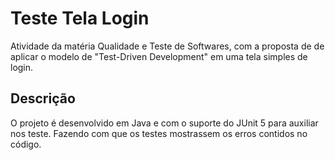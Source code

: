 # Teste Tela Login
Atividade da matéria Qualidade e Teste de Softwares, com a proposta de de aplicar o modelo de "Test-Driven Development" em uma tela simples de login.

## Descrição
O projeto é desenvolvido em Java e com o suporte do JUnit 5 para auxiliar nos teste. Fazendo com que os testes mostrassem os erros contidos no código.
